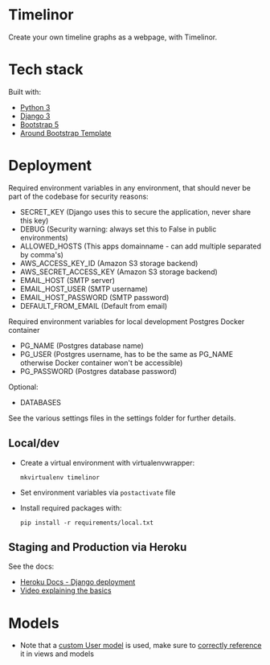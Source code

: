 # Timelinor
Create your own timeline graphs as a webpage, with Timelinor.

# Tech stack

Built with:
* [Python 3](https://www.python.org/)
* [Django 3](https://www.djangoproject.com/)
* [Bootstrap 5](https://getbootstrap.com/)
* [Around Bootstrap Template](https://around.createx.studio/)

# Deployment

Required environment variables in any environment, that should never be part of the codebase for security reasons:
* SECRET_KEY (Django uses this to secure the application, never share this key)
* DEBUG (Security warning: always set this to False in public environments)
* ALLOWED_HOSTS (This apps domainname - can add multiple separated by comma's)
* AWS_ACCESS_KEY_ID (Amazon S3 storage backend)
* AWS_SECRET_ACCESS_KEY (Amazon S3 storage backend)
* EMAIL_HOST (SMTP server)
* EMAIL_HOST_USER (SMTP username)
* EMAIL_HOST_PASSWORD (SMTP password)
* DEFAULT_FROM_EMAIL (Default from email)

Required environment variables for local development Postgres Docker container
* PG_NAME (Postgres database name)
* PG_USER (Postgres username, has to be the same as PG_NAME otherwise Docker container won't be accessible)
* PG_PASSWORD (Postgres database password)

Optional:
* DATABASES

See the various settings files in the settings folder for further details.
## Local/dev

* Create a virtual environment with virtualenvwrapper:

    `mkvirtualenv timelinor` 

* Set environment variables via `postactivate` file
* Install required packages with:

    `pip install -r requirements/local.txt`

## Staging and Production via Heroku

See the docs:
* [Heroku Docs - Django deployment](https://devcenter.heroku.com/articles/django-app-configuration)
* [Video explaining the basics](https://www.youtube.com/watch?v=1923eduj0Gg)


# Models

* Note that a [custom User model](https://docs.djangoproject.com/en/3.2/topics/auth/customizing/#using-a-custom-user-model-when-starting-a-project) is used, make sure to [correctly reference](https://docs.djangoproject.com/en/3.2/topics/auth/customizing/#referencing-the-user-model) it in views and models
